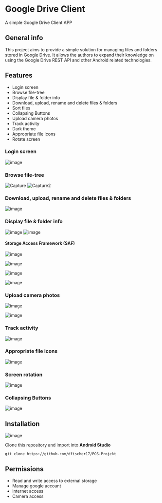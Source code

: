 # Google Drive Client
A simple Google Drive Client APP

## General info
This project aims to provide a simple solution for managing files and folders stored in Google Drive. It allows the authors to expand their knowledge on using the Google Drive REST API and other Android related technologies.

## Features
- Login screen
- Browse file-tree
- Display file & folder info
- Download, upload, rename and delete files & folders
- Sort files
- Collapsing Buttons
- Upload camera photos
- Track activity
- Dark theme
- Appropriate file icons
- Rotate screen

### Login screen
![image](https://user-images.githubusercontent.com/51889690/85346191-fd206500-b4f4-11ea-91d8-4389e126395e.png)

### Browse file-tree
![Capture](https://user-images.githubusercontent.com/51889690/85342857-cd209400-b4eb-11ea-9804-4dc23f865ad1.PNG)
![Capture2](https://user-images.githubusercontent.com/51889690/85342934-f9d4ab80-b4eb-11ea-8627-67f138aa4d0d.PNG)

### Download, upload, rename and delete files & folders
![image](https://user-images.githubusercontent.com/51889690/85343843-5042e980-b4ee-11ea-901c-b8f4e5ee0d19.png)

### Display file & folder info
![image](https://user-images.githubusercontent.com/51889690/85343604-8f246f80-b4ed-11ea-8432-852973033538.png)
![image](https://user-images.githubusercontent.com/51889690/85343780-0e19a800-b4ee-11ea-9b79-b3af9fdebc50.png)

#### Storage Access Framework (SAF)

![image](https://user-images.githubusercontent.com/51889690/85344014-c34c6000-b4ee-11ea-9c1e-e0c57a0e3e88.png)

![image](https://user-images.githubusercontent.com/51889690/85344254-6c935600-b4ef-11ea-89b5-05924db187f4.png)

![image](https://user-images.githubusercontent.com/51889690/85344356-c09e3a80-b4ef-11ea-98f4-7b35a0d1cded.png)

![image](https://user-images.githubusercontent.com/51889690/85344388-d90e5500-b4ef-11ea-88db-d6f08be75be4.png)

### Upload camera photos
![image](https://user-images.githubusercontent.com/51889690/85346532-0958f200-b4f6-11ea-8fb3-28365429479c.png)

![image](https://user-images.githubusercontent.com/51889690/85344645-8c774980-b4f0-11ea-8bb8-c74091297386.png)

### Track activity
![image](https://user-images.githubusercontent.com/51889690/85344736-d2341200-b4f0-11ea-9ea0-22347bd675f2.png)

### Appropriate file icons
![image](https://user-images.githubusercontent.com/51889690/85345169-0d831080-b4f2-11ea-8d1c-e4d135df2938.png)

### Screen rotation
![image](https://user-images.githubusercontent.com/51889690/85345269-681c6c80-b4f2-11ea-990b-7517ce7e23e7.png)

### Collapsing Buttons
![image](https://user-images.githubusercontent.com/51889690/85345991-5cca4080-b4f4-11ea-844a-d8f285bbd672.png)

## Installation
![image](https://user-images.githubusercontent.com/51889690/85346694-7ec4c280-b4f6-11ea-8dbd-f8a346541fe1.png)

Clone this repository and import into **Android Studio**

```git clone https://github.com/dfischer17/POS-Projekt```

## Permissions
- Read and write access to external storage
- Manage google account
- Internet access
- Camera access
